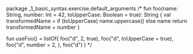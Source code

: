package _1_basic_syntax.exercise.default_arguments
/*
fun foo(name: String, number: Int = 42, toUpperCase: Boolean = true): String {
    val transformedName = if (toUpperCase) name.uppercase() else name
    return transformedName + number
}


fun useFoo() = listOf(
    foo("d", 2, true),
    foo("d", toUpperCase = true),
    foo("d", number = 2, ),
    foo("d")
)
*/
